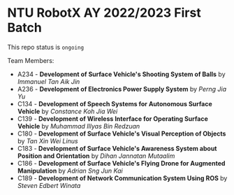 # NTU RobotX AY 2022/2023 First Batch
This repo status is `ongoing`

Team Members:
- A234 - **Development of Surface Vehicle's Shooting System of Balls** by *Immanuel Tan Aik Jin*
- A236 - **Development of Electronics Power Supply System** by *Perng Jia Yu*
- C134 - **Development of Speech Systems for Autonomous Surface Vehicle** by *Constance Koh Jia Wei*
- C139 - **Development of Wireless Interface for Operating Surface Vehicle** by *Muhammad Illyas Bin Redzuan* 
- C180 - **Development of Surface Vehicle's Visual Perception of Objects** by *Tan Xin Wei Linus*
- C183 - **Development of Surface Vehicle's Awareness System about Position and Orientation** by *Dihan Jannatan Mutaalim*
- C186 - **Development of Surface Vehicle's Flying Drone for Augmented Manipulation** by *Adrian Sng Jun Kai*
- C189 - **Development of Network Communication System Using ROS** by *Steven Edbert Winata*
